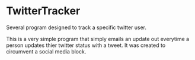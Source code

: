 # TwitterTracker
Several program designed to track a specific twitter user.

This is a very simple program that simply emails an update out everytime a person updates thier twitter status with a tweet.  It was created to circumvent a social media block.
